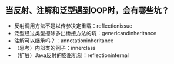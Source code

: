 ## 当反射、注解和泛型遇到OOP时，会有哪些坑？
- 反射调用方法不是以传参决定重载：reflectionissue
- 泛型经过类型擦除多出桥接方法的坑：genericandinheritance
- 注解可以继承吗？：annotationinheritance
- （思考）内部类的例子：innerclass
- （扩展）Java反射的膨胀机制：reflectioninternal
